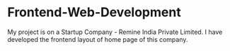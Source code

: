# Frontend-Web-Development
My project is on a Startup Company - Remine India Private Limited. I have  developed the frontend layout of home page of this company. 
